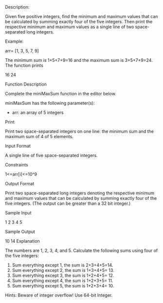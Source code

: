 Description: 

Given five positive integers, find the minimum and maximum values that can be calculated by summing exactly four of the five integers. Then print the respective minimum and maximum values as a single line of two space-separated long integers.

Example:

arr= [1, 3, 5, 7, 9]

The minimum sum is 1+5+7+9=16 and the maximum sum is 3+5+7+9=24. The function prints

16 24

Function Description

Complete the miniMaxSum function in the editor below.

miniMaxSum has the following parameter(s):

* arr: an array of 5 integers

Print

Print two space-separated integers on one line: the minimum sum and the maximum sum of 4 of 5 elements.

Input Format

A single line of five space-separated integers.

Constraints

1<=arr[i]<=10^9

Output Format

Print two space-separated long integers denoting the respective minimum and maximum values that can be calculated by summing exactly four of the five integers. (The output can be greater than a 32 bit integer.)

Sample Input

1 2 3 4 5

Sample Output

10 14
Explanation

The numbers are 1, 2, 3, 4, and 5. Calculate the following sums using four of the five integers:

1. Sum everything except 1, the sum is 2+3+4+5=14.
2. Sum everything except 2, the sum is 1+3+4+5= 13.
3. Sum everything except 3, the sum is 1+2+4+5= 12.
4. Sum everything except 4, the sum is 1+2+3+5= 11.
5. Sum everything except 5, the sum is 1+2+3+4= 10.

Hints: Beware of integer overflow! Use 64-bit Integer.

